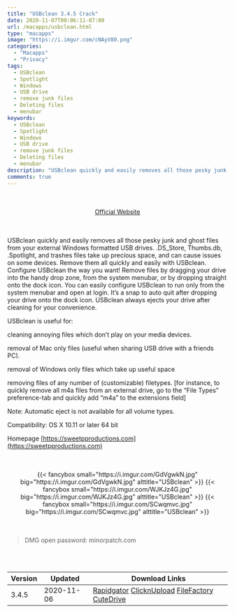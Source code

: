 ```yaml
---
title: "USBclean 3.4.5 Crack"
date: 2020-11-07T00:06:11-07:00
url: /macapps/usbclean.html
type: "macapps"
image: "https://i.imgur.com/cNAyV80.png"
categories:
  - "Macapps"
  - "Privacy"
tags:
  - USBclean
  - Spotlight
  - Windows
  - USB drive
  - remove junk files
  - Deleting files
  - menubar
keywords:
  - USBclean
  - Spotlight
  - Windows
  - USB drive
  - remove junk files
  - Deleting files
  - menubar
description: "USBclean quickly and easily removes all those pesky junk and ghost files from your external Windows formatted USB drives"
comments: true
---
```


<br/>
<br/>
<center>
<a href="https://sweetpproductions.com" target="blank"><div class="border border-blue-500 rounded-lg transition duration-500 
    ease-in-out w-48 text-lg text-blue-500 text-center hover:bg-blue-500 hover:text-white">
  Official Website 
</div></a>
</center>
<br/>
<br/>

USBclean quickly and easily removes all those pesky junk and ghost files from your external Windows formatted USB drives. .DS_Store, Thumbs.db, .Spotlight, and trashes files take up precious space, and can cause issues on some devices. Remove them all quickly and easily with USBclean. Configure USBclean the way you want! Remove files by dragging your drive into the handy drop zone, from the system menubar, or by dropping straight onto the dock icon. You can easily configure USBclean to run only from the system menubar and open at login. It’s a snap to auto quit after dropping your drive onto the dock icon. USBclean always ejects your drive after cleaning for your convenience.

USBclean is useful for:

cleaning annoying files which don’t play on your media devices.

removal of Mac only files (useful when sharing USB drive with a friends PC).

removal of Windows only files which take up useful space

removing files of any number of (customizable) filetypes. [for instance, to quickly remove all m4a files from an external drive, go to the “File Types” preference-tab and quickly add “m4a” to the extensions field]

Note: Automatic eject is not available for all volume types.

Compatibility: OS X 10.11 or later 64 bit

Homepage [https://sweetpproductions.com](https://sweetpproductions.com)

<script async src="https://pagead2.googlesyndication.com/pagead/js/adsbygoogle.js"></script>
<ins class="adsbygoogle"
     style="display:block; text-align:center;"
     data-ad-layout="in-article"
     data-ad-format="fluid"
     data-ad-client="ca-pub-8746275014476192"
     data-ad-slot="5144997159"></ins>
<script>
     (adsbygoogle = window.adsbygoogle || []).push({});
</script>
<br/>
<br/>


<center>

<div class="w-full grid grid-cols-3 flex gap-2">
{{< fancybox small="https://i.imgur.com/GdVgwkN.jpg" big="https://i.imgur.com/GdVgwkN.jpg" alttitle="USBclean" >}}
{{< fancybox small="https://i.imgur.com/WJKJz4G.jpg" big="https://i.imgur.com/WJKJz4G.jpg" alttitle="USBclean" >}}
{{< fancybox small="https://i.imgur.com/SCwqmvc.jpg" big="https://i.imgur.com/SCwqmvc.jpg" alttitle="USBclean" >}}
</div>

</center>

<br/>
<br/>


> DMG open password: minorpatch.com

<br/>
<br/>
<div id="history_version" class="history_version">

| Version | Updated | Download Links |
| ---- | ---- | ---- |
| 3.4.5 | 2020-11-06 | [Rapidgator](https://ouo.io/V3vpCK)   [ClicknUpload](https://ouo.io/sqrVnE0)   [FileFactory](https://ouo.io/SlTt8Y)   [CuteDrive](https://ouo.io/uyk3xH) |

</div>
